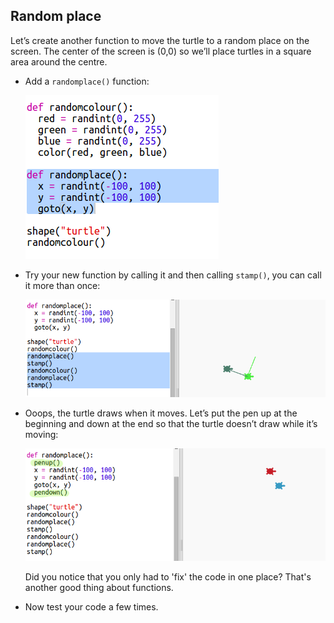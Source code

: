## Random place

Let’s create another function to move the turtle to a random place on the screen. The center of the screen is (0,0) so we’ll place turtles in a square area around the centre.

+ Add a `randomplace()` function:
    
    ![لقطة الشاشة](images/modern-place-function.png)

+ Try your new function by calling it and then calling `stamp()`, you can call it more than once:
    
    ![لقطة الشاشة](images/modern-call-place.png)

+ Ooops, the turtle draws when it moves. Let’s put the pen up at the beginning and down at the end so that the turtle doesn’t draw while it’s moving:
    
    ![لقطة الشاشة](images/modern-place-pen.png)
    
    Did you notice that you only had to 'fix' the code in one place? That's another good thing about functions.

+ Now test your code a few times.